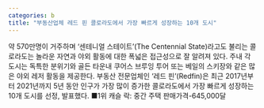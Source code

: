 ```yaml
---
categories: b
title: "부동산업체 레드 핀 콜로라도에서 가장 빠르게 성장하는 10개 도시"
---
```

약 570만명이 거주하며 ‘센테니얼 스테이트’(The Centennial State)라고도 불리는 콜로라도는 놀라운 자연과 야외 활동에 대한 폭넓은 접근성으로 잘 알려져 있다. 주내 각 도시는 독특한 분위기와 골든 타운내 쿠어스 브루잉 투어 또는 베일의 스키장와 같은 많은 야외 레저 활동을 제공한다. 부동산 전문업체인 ‘레드 핀’(Redfin)은 최근 2017년부터 2021년까지 5년 동안 인구가 가장 많이 증가한 콜로라도에서 가장 빠르게 성장하는 10개 도시를 선정, 발표했다. ■1위 캐슬 락: 중간 주택 판매가격-645,000달